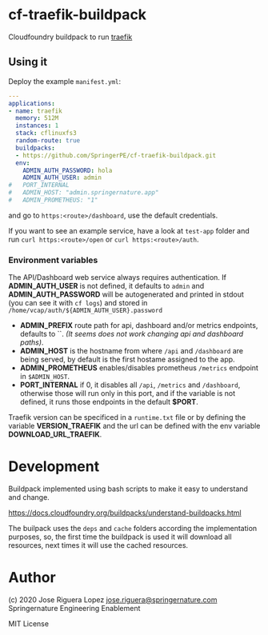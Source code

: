 # cf-traefik-buildpack

Cloudfoundry buildpack to run [traefik](https://docs.traefik.io/)

## Using it

Deploy the example `manifest.yml`: 

```manifest.yml
---
applications:
- name: traefik
  memory: 512M
  instances: 1
  stack: cflinuxfs3
  random-route: true
  buildpacks:
  - https://github.com/SpringerPE/cf-traefik-buildpack.git
  env:
    ADMIN_AUTH_PASSWORD: hola
    ADMIN_AUTH_USER: admin
#   PORT_INTERNAL
#   ADMIN_HOST: "admin.springernature.app"
#   ADMIN_PROMETHEUS: "1"
```

and go to `https:<route>/dashboard`, use the default credentials.

If you want to see an example service, have a look at `test-app` folder and
run `curl https:<route>/open` or `curl https:<route>/auth`.


### Environment variables

The API/Dashboard web service always requires authentication. If **ADMIN_AUTH_USER** is not defined,
it defaults to `admin` and **ADMIN_AUTH_PASSWORD** will be autogenerated and printed
in stdout (you can see it with `cf logs`) and stored in
`/home/vcap/auth/${ADMIN_AUTH_USER}.password`

* **ADMIN_PREFIX** route path for api, dashboard and/or metrics endpoints, defaults to ``.
*(It seems does not work changing api and dashboard paths)*.
* **ADMIN_HOST** is the hostname from where `/api` and `/dashboard` are being served, by
default is the first hostame assigned to the app.
* **ADMIN_PROMETHEUS** enables/disables prometheus `/metrics` endpoint in `$ADMIN_HOST`.
* **PORT_INTERNAL** if 0, it disables all `/api`, `/metrics` and `/dashboard`, 
otherwise those will run only in this port, and if the variable is not defined,
it runs those endpoints in the default **$PORT**.

Traefik version can be specificed in a `runtime.txt` file or by defining the variable
**VERSION_TRAEFIK** and the url can be defined with the env variable **DOWNLOAD_URL_TRAEFIK**.

# Development

Buildpack implemented using bash scripts to make it easy to understand and change.

https://docs.cloudfoundry.org/buildpacks/understand-buildpacks.html

The builpack uses the `deps` and `cache` folders according the implementation purposes,
so, the first time the buildpack is used it will download all resources, next times 
it will use the cached resources.


# Author

(c) 2020 Jose Riguera Lopez  <jose.riguera@springernature.com>
Springernature Engineering Enablement

MIT License

